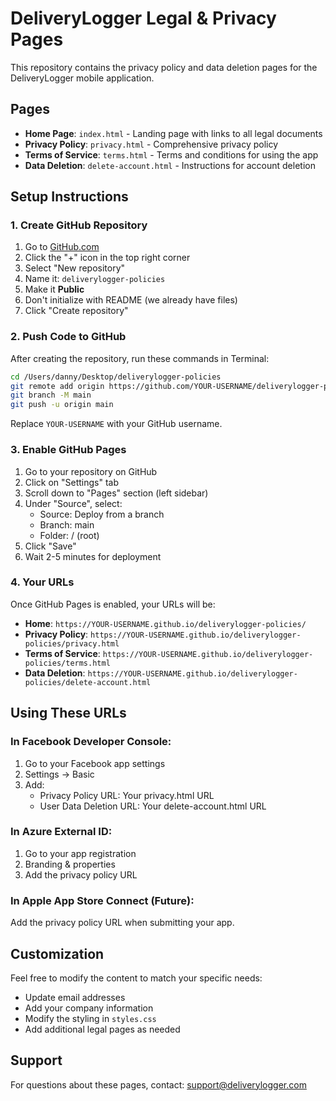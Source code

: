 # DeliveryLogger Legal & Privacy Pages

This repository contains the privacy policy and data deletion pages for the DeliveryLogger mobile application.

## Pages

- **Home Page**: `index.html` - Landing page with links to all legal documents
- **Privacy Policy**: `privacy.html` - Comprehensive privacy policy
- **Terms of Service**: `terms.html` - Terms and conditions for using the app
- **Data Deletion**: `delete-account.html` - Instructions for account deletion

## Setup Instructions

### 1. Create GitHub Repository

1. Go to [GitHub.com](https://github.com)
2. Click the "+" icon in the top right corner
3. Select "New repository"
4. Name it: `deliverylogger-policies`
5. Make it **Public**
6. Don't initialize with README (we already have files)
7. Click "Create repository"

### 2. Push Code to GitHub

After creating the repository, run these commands in Terminal:

```bash
cd /Users/danny/Desktop/deliverylogger-policies
git remote add origin https://github.com/YOUR-USERNAME/deliverylogger-policies.git
git branch -M main
git push -u origin main
```

Replace `YOUR-USERNAME` with your GitHub username.

### 3. Enable GitHub Pages

1. Go to your repository on GitHub
2. Click on "Settings" tab
3. Scroll down to "Pages" section (left sidebar)
4. Under "Source", select:
   - Source: Deploy from a branch
   - Branch: main
   - Folder: / (root)
5. Click "Save"
6. Wait 2-5 minutes for deployment

### 4. Your URLs

Once GitHub Pages is enabled, your URLs will be:

- **Home**: `https://YOUR-USERNAME.github.io/deliverylogger-policies/`
- **Privacy Policy**: `https://YOUR-USERNAME.github.io/deliverylogger-policies/privacy.html`
- **Terms of Service**: `https://YOUR-USERNAME.github.io/deliverylogger-policies/terms.html`
- **Data Deletion**: `https://YOUR-USERNAME.github.io/deliverylogger-policies/delete-account.html`

## Using These URLs

### In Facebook Developer Console:
1. Go to your Facebook app settings
2. Settings → Basic
3. Add:
   - Privacy Policy URL: Your privacy.html URL
   - User Data Deletion URL: Your delete-account.html URL

### In Azure External ID:
1. Go to your app registration
2. Branding & properties
3. Add the privacy policy URL

### In Apple App Store Connect (Future):
Add the privacy policy URL when submitting your app.

## Customization

Feel free to modify the content to match your specific needs:
- Update email addresses
- Add your company information
- Modify the styling in `styles.css`
- Add additional legal pages as needed

## Support

For questions about these pages, contact: support@deliverylogger.com